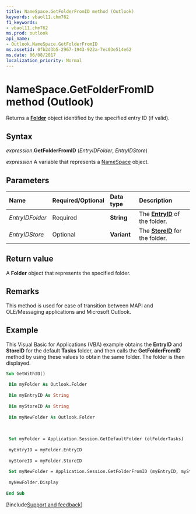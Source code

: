 ```yaml
---
title: NameSpace.GetFolderFromID method (Outlook)
keywords: vbaol11.chm762
f1_keywords:
- vbaol11.chm762
ms.prod: outlook
api_name:
- Outlook.NameSpace.GetFolderFromID
ms.assetid: 0fb2d3b5-2967-1943-922a-7ec03e514e62
ms.date: 06/08/2017
localization_priority: Normal
---
```



# NameSpace.GetFolderFromID method (Outlook)

Returns a **[Folder](Outlook.Folder.md)** object identified by the specified entry ID (if valid).


## Syntax

_expression_.**GetFolderFromID** (_EntryIDFolder_, _EntryIDStore_)

_expression_ A variable that represents a [NameSpace](Outlook.NameSpace.md) object.


## Parameters

|Name|Required/Optional|Data type|Description|
|:-----|:-----|:-----|:-----|
| _EntryIDFolder_|Required| **String**|The **[EntryID](Outlook.Folder.EntryID.md)** of the folder.|
| _EntryIDStore_|Optional| **Variant**|The **[StoreID](Outlook.Folder.StoreID.md)** for the folder.|

## Return value

A **Folder** object that represents the specified folder.


## Remarks

This method is used for ease of transition between MAPI and OLE/Messaging applications and Microsoft Outlook.


## Example

This Visual Basic for Applications (VBA) example obtains the **EntryID** and **StoreID** for the default **Tasks** folder, and then calls the **GetFolderFromID** method by using these values to obtain the same folder. The folder is then displayed.


```vb
Sub GetWithID() 
 
 Dim myFolder As Outlook.Folder 
 
 Dim myEntryID As String 
 
 Dim myStoreID As String 
 
 Dim myNewFolder As Outlook.Folder 
 
 
 
 Set myFolder = Application.Session.GetDefaultFolder (olFolderTasks) 
 
 myEntryID = myFolder.EntryID 
 
 myStoreID = myFolder.StoreID 
 
 Set myNewFolder = Application.Session.GetFolderFromID (myEntryID, myStoreID) 
 
 myNewFolder.Display 
 
End Sub
```

[!include[Support and feedback](~/includes/feedback-boilerplate.md)]
